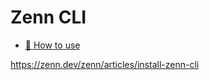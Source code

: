 # Zenn CLI

* [📘 How to use](https://zenn.dev/zenn/articles/zenn-cli-guide)

https://zenn.dev/zenn/articles/install-zenn-cli
